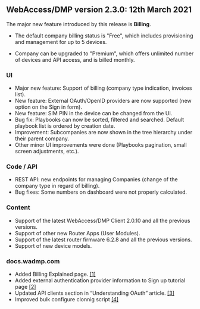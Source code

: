 ## WebAccess/DMP version 2.3.0: 12th March 2021

The major new feature introduced by this release is **Billing**. 

* The default company billing status is "Free", which includes provisioning and management for up to 5 devices.    

* Company can be  upgraded to "Premium", which offers unlimited number of devices and API access, and is billed monthly.

### UI

* Major new feature: Support of billing (company type indication, invoices list).
* New feature: External OAuth/OpenID providers are now supported (new option on the Sign in form).
* New feature: SIM PIN in the device can be changed from the UI.
* Bug fix: Playbooks can now be sorted, filtered and searched. Default playbook list is ordered by creation date.
* Improvement: Subcompanies are now shown in the tree hierarchy under their parent company.
* Other minor UI improvements were done (Playbooks pagination, small screen adjustments, etc.).

### Code / API

* REST API: new endpoints for managing Companies (change of the company type in regard of billing).
* Bug fixes: Some numbers on dashboard were not properly calculated.

### Content

* Support of the latest WebAccess/DMP Client 2.0.10 and all the previous versions.
* Support of other new Router Apps (User Modules).
* Support of the latest router firmware 6.2.8 and all the previous versions.
* Support of new device models.


### docs.wadmp.com

* Added Billing Explained page. [[1]](https://docs.wadmp.com/explanations-discussions/billing.html)
* Added external authentication provider information to Sign up tutorial page [[2]](https://docs.wadmp.com/tutorials/sign-up.html)
* Updated API clients section in “Understanding OAuth” article. [[3]](https://docs.wadmp.com/explanations-discussions/understanding-oauth.html)
* Improved bulk configure clonnig script [[4]](https://github.com/wadmp/wadmp.github.io/tree/master/python_scripts/bulk_configure_new)
